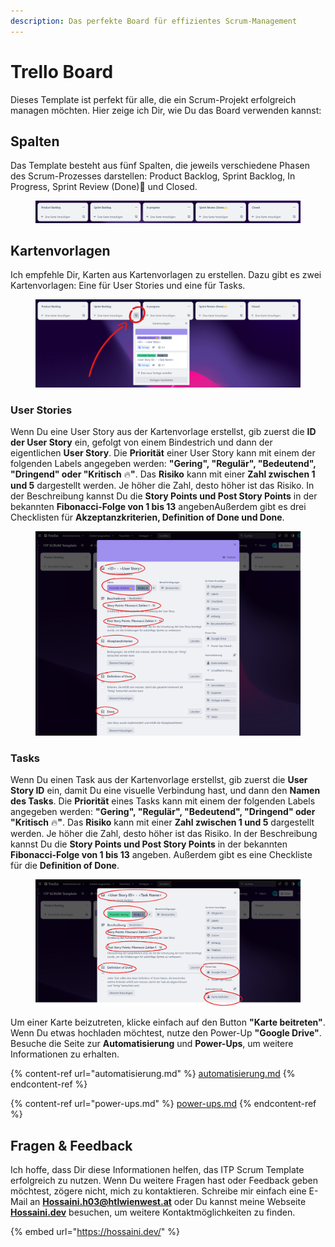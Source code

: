 ```yaml
---
description: Das perfekte Board für effizientes Scrum-Management
---
```


# Trello Board

Dieses Template ist perfekt für alle, die ein Scrum-Projekt erfolgreich managen möchten. Hier zeige ich Dir, wie Du das Board verwenden kannst:

## Spalten

Das Template besteht aus fünf Spalten, die jeweils verschiedene Phasen des Scrum-Prozesses darstellen: Product Backlog, Sprint Backlog, In Progress, Sprint Review (Done)🙌 und Closed.

<figure><img src="../.gitbook/assets/image (7) (1).png" alt=""><figcaption></figcaption></figure>

## Kartenvorlagen

Ich empfehle Dir, Karten aus Kartenvorlagen zu erstellen. Dazu gibt es zwei Kartenvorlagen: Eine für User Stories und eine für Tasks.

<figure><img src="../.gitbook/assets/image (5).png" alt=""><figcaption></figcaption></figure>

### User Stories

Wenn Du eine User Story aus der Kartenvorlage erstellst, gib zuerst die **ID der User Story** ein, gefolgt von einem Bindestrich und dann der eigentlichen **User Story**. Die **Priorität** einer User Story kann mit einem der folgenden Labels angegeben werden: **"Gering", "Regulär", "Bedeutend", "Dringend" oder "Kritisch** 🔥**"**. Das **Risiko** kann mit einer **Zahl zwischen 1 und 5** dargestellt werden. Je höher die Zahl, desto höher ist das Risiko. In der Beschreibung kannst Du die **Story Points und Post Story Points** in der bekannten **Fibonacci-Folge von 1 bis 13** angebenAußerdem gibt es drei Checklisten für **Akzeptanzkriterien, Definition of Done und Done**.

<figure><img src="../.gitbook/assets/image (1).png" alt=""><figcaption></figcaption></figure>

### Tasks

Wenn Du einen Task aus der Kartenvorlage erstellst, gib zuerst die **User Story ID** ein, damit Du eine visuelle Verbindung hast, und dann den **Namen des Tasks**. Die **Priorität** eines Tasks kann mit einem der folgenden Labels angegeben werden: **"Gering", "Regulär", "Bedeutend", "Dringend" oder "Kritisch** 🔥**"**. Das **Risiko** kann mit einer **Zahl zwischen 1 und 5** dargestellt werden. Je höher die Zahl, desto höher ist das Risiko. In der Beschreibung kannst Du die **Story Points und Post Story Points** in der bekannten **Fibonacci-Folge von 1 bis 13** angeben. Außerdem gibt es eine Checkliste für die **Definition of Done**.

<figure><img src="../.gitbook/assets/image (14).png" alt=""><figcaption></figcaption></figure>

Um einer Karte beizutreten, klicke einfach auf den Button **"Karte beitreten"**. Wenn Du etwas hochladen möchtest, nutze den Power-Up **"Google Drive"**. Besuche die Seite zur **Automatisierung** und **Power-Ups**, um weitere Informationen zu erhalten.

{% content-ref url="automatisierung.md" %}
[automatisierung.md](automatisierung.md)
{% endcontent-ref %}

{% content-ref url="power-ups.md" %}
[power-ups.md](power-ups.md)
{% endcontent-ref %}

## Fragen & Feedback

Ich hoffe, dass Dir diese Informationen helfen, das ITP Scrum Template erfolgreich zu nutzen. Wenn Du weitere Fragen hast oder Feedback geben möchtest, zögere nicht, mich zu kontaktieren. Schreibe mir einfach eine E-Mail an [**Hossaini.h03@htlwienwest.at**](mailto:Hossaini.h03@htlwienwest.at?subject=ITP%20SCRUM%20Template) oder Du kannst meine Webseite [**Hossaini.dev**](https://hossaini.dev/) besuchen, um weitere Kontaktmöglichkeiten zu finden.

{% embed url="https://hossaini.dev/" %}
